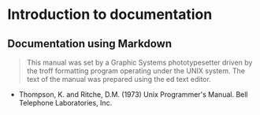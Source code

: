 # Introduction to documentation

## Documentation using Markdown

> This manual was set by a Graphic Systems phototypesetter driven by the troff formatting program operating under the UNIX system. The text of the manual was prepared using the ed text editor.
- Thompson, K. and Ritche, D.M. (1973) Unix Programmer's Manual. Bell Telephone Laboratories, Inc.


